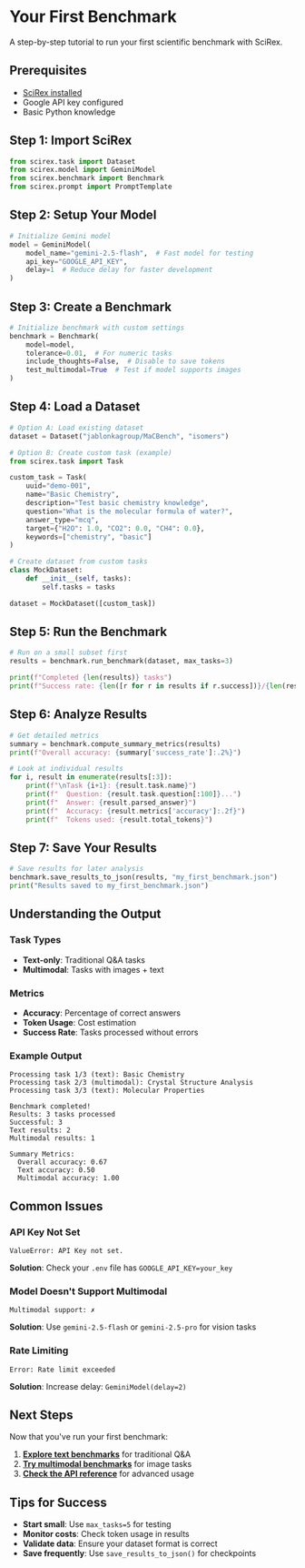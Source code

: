 # Your First Benchmark

A step-by-step tutorial to run your first scientific benchmark with SciRex.

## Prerequisites

- [SciRex installed](installation.md)
- Google API key configured
- Basic Python knowledge

## Step 1: Import SciRex

```python
from scirex.task import Dataset
from scirex.model import GeminiModel
from scirex.benchmark import Benchmark
from scirex.prompt import PromptTemplate
```

## Step 2: Setup Your Model

```python
# Initialize Gemini model
model = GeminiModel(
    model_name="gemini-2.5-flash",  # Fast model for testing
    api_key="GOOGLE_API_KEY",
    delay=1  # Reduce delay for faster development
)
```

## Step 3: Create a Benchmark

```python
# Initialize benchmark with custom settings
benchmark = Benchmark(
    model=model,
    tolerance=0.01,  # For numeric tasks
    include_thoughts=False,  # Disable to save tokens
    test_multimodal=True  # Test if model supports images
)
```

## Step 4: Load a Dataset

```python
# Option A: Load existing dataset
dataset = Dataset("jablonkagroup/MaCBench", "isomers")

# Option B: Create custom task (example)
from scirex.task import Task

custom_task = Task(
    uuid="demo-001",
    name="Basic Chemistry",
    description="Test basic chemistry knowledge",
    question="What is the molecular formula of water?",
    answer_type="mcq",
    target={"H2O": 1.0, "CO2": 0.0, "CH4": 0.0},
    keywords=["chemistry", "basic"]
)

# Create dataset from custom tasks
class MockDataset:
    def __init__(self, tasks):
        self.tasks = tasks

dataset = MockDataset([custom_task])
```

## Step 5: Run the Benchmark

```python
# Run on a small subset first
results = benchmark.run_benchmark(dataset, max_tasks=3)

print(f"Completed {len(results)} tasks")
print(f"Success rate: {len([r for r in results if r.success])}/{len(results)}")
```

## Step 6: Analyze Results

```python
# Get detailed metrics
summary = benchmark.compute_summary_metrics(results)
print(f"Overall accuracy: {summary['success_rate']:.2%}")

# Look at individual results
for i, result in enumerate(results[:3]):
    print(f"\nTask {i+1}: {result.task.name}")
    print(f"  Question: {result.task.question[:100]}...")
    print(f"  Answer: {result.parsed_answer}")
    print(f"  Accuracy: {result.metrics['accuracy']:.2f}")
    print(f"  Tokens used: {result.total_tokens}")
```

## Step 7: Save Your Results

```python
# Save results for later analysis
benchmark.save_results_to_json(results, "my_first_benchmark.json")
print("Results saved to my_first_benchmark.json")
```

## Understanding the Output

### Task Types

- **Text-only**: Traditional Q&A tasks
- **Multimodal**: Tasks with images + text

### Metrics

- **Accuracy**: Percentage of correct answers
- **Token Usage**: Cost estimation
- **Success Rate**: Tasks processed without errors

### Example Output

```
Processing task 1/3 (text): Basic Chemistry
Processing task 2/3 (multimodal): Crystal Structure Analysis
Processing task 3/3 (text): Molecular Properties

Benchmark completed!
Results: 3 tasks processed
Successful: 3
Text results: 2
Multimodal results: 1

Summary Metrics:
  Overall accuracy: 0.67
  Text accuracy: 0.50
  Multimodal accuracy: 1.00
```

## Common Issues

### API Key Not Set

```
ValueError: API Key not set.
```

**Solution**: Check your `.env` file has `GOOGLE_API_KEY=your_key`

### Model Doesn't Support Multimodal

```
Multimodal support: ✗
```

**Solution**: Use `gemini-2.5-flash` or `gemini-2.5-pro` for vision tasks

### Rate Limiting

```
Error: Rate limit exceeded
```

**Solution**: Increase delay: `GeminiModel(delay=2)`

## Next Steps

Now that you've run your first benchmark:

1. **[Explore text benchmarks](../guides/text-benchmark.md)** for traditional Q&A
2. **[Try multimodal benchmarks](../guides/multimodal-benchmark.md)** for image tasks
3. **[Check the API reference](../api-reference/task.md)** for advanced usage

## Tips for Success

- **Start small**: Use `max_tasks=5` for testing
- **Monitor costs**: Check token usage in results
- **Validate data**: Ensure your dataset format is correct
- **Save frequently**: Use `save_results_to_json()` for checkpoints
